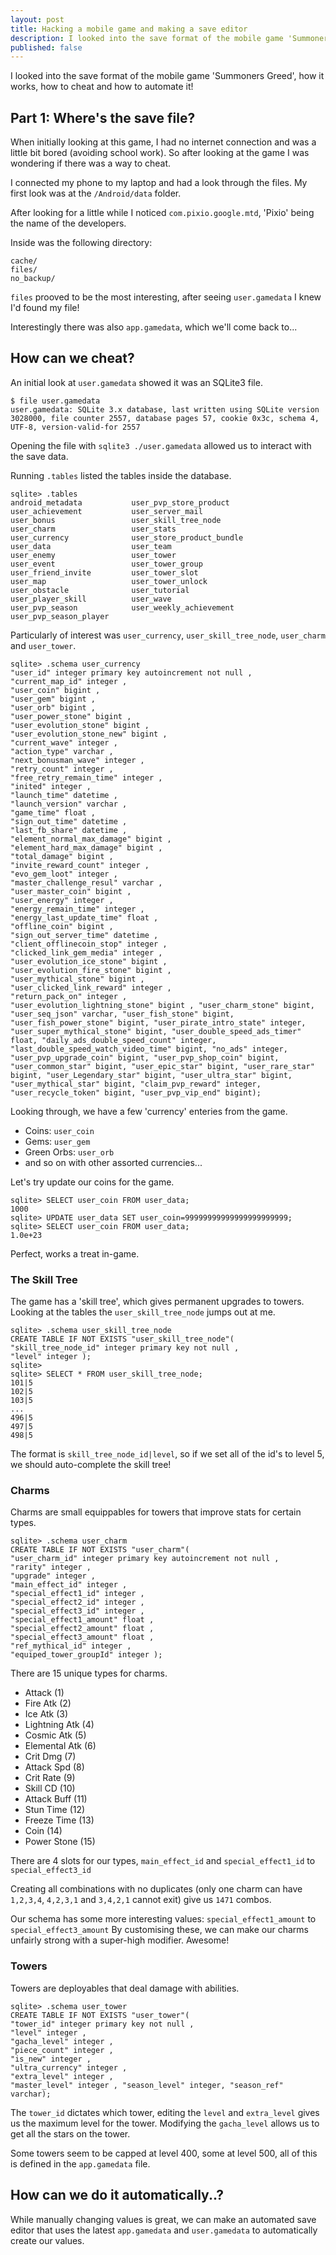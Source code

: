 ```yaml
---
layout: post
title: Hacking a mobile game and making a save editor
description: I looked into the save format of the mobile game 'Summoners Greed', how it works, how to cheat and how to automate it!
published: false
---
```

I looked into the save format of the mobile game 'Summoners Greed', how it works, how to cheat and how to automate it!

## Part 1: Where's the save file?
When initially looking at this game, I had no internet connection and was a little bit bored (avoiding school work). So after looking at the game I was wondering if there was a way to cheat.

I connected my phone to my laptop and had a look through the files. My first look was at the `/Android/data` folder.

After looking for a little while I noticed `com.pixio.google.mtd`, 'Pixio' being the name of the developers.

Inside was the following directory:

```
cache/
files/
no_backup/
```

`files` prooved to be the most interesting, after seeing `user.gamedata` I knew I'd found my file!

Interestingly there was also `app.gamedata`, which we'll come back to...

## How can we cheat?
An initial look at `user.gamedata` showed it was an SQLite3 file.
```
$ file user.gamedata
user.gamedata: SQLite 3.x database, last written using SQLite version 3028000, file counter 2557, database pages 57, cookie 0x3c, schema 4, UTF-8, version-valid-for 2557
```

Opening the file with `sqlite3 ./user.gamedata` allowed us to interact with the save data.

Running `.tables` listed the tables inside the database.
```
sqlite> .tables
android_metadata           user_pvp_store_product
user_achievement           user_server_mail
user_bonus                 user_skill_tree_node
user_charm                 user_stats
user_currency              user_store_product_bundle
user_data                  user_team
user_enemy                 user_tower
user_event                 user_tower_group
user_friend_invite         user_tower_slot
user_map                   user_tower_unlock
user_obstacle              user_tutorial
user_player_skill          user_wave
user_pvp_season            user_weekly_achievement
user_pvp_season_player
```

Particularly of interest was `user_currency`, `user_skill_tree_node`, `user_charm` and `user_tower`.

```
sqlite> .schema user_currency
"user_id" integer primary key autoincrement not null ,
"current_map_id" integer ,
"user_coin" bigint ,
"user_gem" bigint ,
"user_orb" bigint ,
"user_power_stone" bigint ,
"user_evolution_stone" bigint ,
"user_evolution_stone_new" bigint ,
"current_wave" integer ,
"action_type" varchar ,
"next_bonusman_wave" integer ,
"retry_count" integer ,
"free_retry_remain_time" integer ,
"inited" integer ,
"launch_time" datetime ,
"launch_version" varchar ,
"game_time" float ,
"sign_out_time" datetime ,
"last_fb_share" datetime ,
"element_normal_max_damage" bigint ,
"element_hard_max_damage" bigint ,
"total_damage" bigint ,
"invite_reward_count" integer ,
"evo_gem_loot" integer ,
"master_challenge_resul" varchar ,
"user_master_coin" bigint ,
"user_energy" integer ,
"energy_remain_time" integer ,
"energy_last_update_time" float ,
"offline_coin" bigint ,
"sign_out_server_time" datetime ,
"client_offlinecoin_stop" integer ,
"clicked_link_gem_media" integer ,
"user_evolution_ice_stone" bigint ,
"user_evolution_fire_stone" bigint ,
"user_mythical_stone" bigint ,
"user_clicked_link_reward" integer ,
"return_pack_on" integer ,
"user_evolution_lightning_stone" bigint , "user_charm_stone" bigint, "user_seq_json" varchar, "user_fish_stone" bigint, "user_fish_power_stone" bigint, "user_pirate_intro_state" integer, "user_super_mythical_stone" bigint, "user_double_speed_ads_timer" float, "daily_ads_double_speed_count" integer, "last_double_speed_watch_video_time" bigint, "no_ads" integer, "user_pvp_upgrade_coin" bigint, "user_pvp_shop_coin" bigint, "user_common_star" bigint, "user_epic_star" bigint, "user_rare_star" bigint, "user_Legendary_star" bigint, "user_ultra_star" bigint, "user_mythical_star" bigint, "claim_pvp_reward" integer, "user_recycle_token" bigint, "user_pvp_vip_end" bigint);
```

Looking through, we have a few 'currency' enteries from the game.

- Coins: `user_coin`
- Gems: `user_gem`
- Green Orbs: `user_orb`
- and so on with other assorted currencies...

Let's try update our coins for the game.

```
sqlite> SELECT user_coin FROM user_data;
1000
sqlite> UPDATE user_data SET user_coin=99999999999999999999999;
sqlite> SELECT user_coin FROM user_data;
1.0e+23
```

Perfect, works a treat in-game.

### The Skill Tree

The game has a 'skill tree', which gives permanent upgrades to towers.
Looking at the tables the `user_skill_tree_node` jumps out at me.

```
sqlite> .schema user_skill_tree_node
CREATE TABLE IF NOT EXISTS "user_skill_tree_node"(
"skill_tree_node_id" integer primary key not null ,
"level" integer );
sqlite>
sqlite> SELECT * FROM user_skill_tree_node;
101|5
102|5
103|5
...
496|5
497|5
498|5
```

The format is `skill_tree_node_id|level`, so if we set all of the id's to level 5, we should auto-complete the skill tree!

### Charms
Charms are small equippables for towers that improve stats for certain types.

```
sqlite> .schema user_charm
CREATE TABLE IF NOT EXISTS "user_charm"(
"user_charm_id" integer primary key autoincrement not null ,
"rarity" integer ,
"upgrade" integer ,
"main_effect_id" integer ,
"special_effect1_id" integer ,
"special_effect2_id" integer ,
"special_effect3_id" integer ,
"special_effect1_amount" float ,
"special_effect2_amount" float ,
"special_effect3_amount" float ,
"ref_mythical_id" integer ,
"equiped_tower_groupId" integer );
```

There are 15 unique types for charms.
- Attack (1)
- Fire Atk (2)
- Ice Atk (3)
- Lightning Atk (4)
- Cosmic Atk (5)
- Elemental Atk (6)
- Crit Dmg (7)
- Attack Spd (8)
- Crit Rate (9)
- Skill CD (10)
- Attack Buff (11)
- Stun Time (12)
- Freeze Time (13)
- Coin (14)
- Power Stone (15)

There are 4 slots for our types, `main_effect_id` and `special_effect1_id` to `special_effect3_id`

Creating all combinations with no duplicates (only one charm can have `1,2,3,4`, `4,2,3,1` and `3,4,2,1` cannot exit) give us `1471` combos.

Our schema has some more interesting values: `special_effect1_amount` to `special_effect3_amount`
By customising these, we can make our charms unfairly strong with a super-high modifier. Awesome!

### Towers
Towers are deployables that deal damage with abilities.

```
sqlite> .schema user_tower
CREATE TABLE IF NOT EXISTS "user_tower"(
"tower_id" integer primary key not null ,
"level" integer ,
"gacha_level" integer ,
"piece_count" integer ,
"is_new" integer ,
"ultra_currency" integer ,
"extra_level" integer ,
"master_level" integer , "season_level" integer, "season_ref" varchar);
```

The `tower_id` dictates which tower, editing the `level` and `extra_level` gives us the maximum level for the tower. Modifying the `gacha_level` allows us to get all the stars on the tower.

Some towers seem to be capped at level 400, some at level 500, all of this is defined in the `app.gamedata` file.

## How can we do it automatically..?

While manually changing values is great, we can make an automated save editor that uses the latest `app.gamedata` and `user.gamedata` to automatically create our values.

